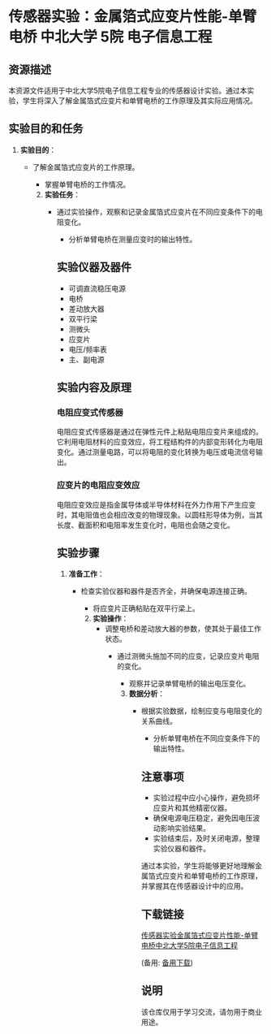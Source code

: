 # 传感器实验：金属箔式应变片性能-单臂电桥 中北大学 5院 电子信息工程

## 资源描述

本资源文件适用于中北大学5院电子信息工程专业的传感器设计实验。通过本实验，学生将深入了解金属箔式应变片和单臂电桥的工作原理及其实际应用情况。

## 实验目的和任务

1. **实验目的**：
   - 了解金属箔式应变片的工作原理。
      - 掌握单臂电桥的工作情况。

      2. **实验任务**：
         - 通过实验操作，观察和记录金属箔式应变片在不同应变条件下的电阻变化。
            - 分析单臂电桥在测量应变时的输出特性。

            ## 实验仪器及器件

            - 可调直流稳压电源
            - 电桥
            - 差动放大器
            - 双平行梁
            - 测微头
            - 应变片
            - 电压/频率表
            - 主、副电源

            ## 实验内容及原理

            ### 电阻应变式传感器

            电阻应变式传感器是通过在弹性元件上粘贴电阻应变片来组成的。它利用电阻材料的应变效应，将工程结构件的内部变形转化为电阻变化。通过测量电路，可以将电阻的变化转换为电压或电流信号输出。

            ### 应变片的电阻应变效应

            电阻应变效应是指金属导体或半导体材料在外力作用下产生应变时，其电阻值也会相应改变的物理现象。以圆柱形导体为例，当其长度、截面积和电阻率发生变化时，电阻也会随之变化。

            ## 实验步骤

            1. **准备工作**：
               - 检查实验仪器和器件是否齐全，并确保电源连接正确。
                  - 将应变片正确粘贴在双平行梁上。

                  2. **实验操作**：
                     - 调整电桥和差动放大器的参数，使其处于最佳工作状态。
                        - 通过测微头施加不同的应变，记录应变片电阻的变化。
                           - 观察并记录单臂电桥的输出电压变化。

                           3. **数据分析**：
                              - 根据实验数据，绘制应变与电阻变化的关系曲线。
                                 - 分析单臂电桥在不同应变条件下的输出特性。

                                 ## 注意事项

                                 - 实验过程中应小心操作，避免损坏应变片和其他精密仪器。
                                 - 确保电源电压稳定，避免因电压波动影响实验结果。
                                 - 实验结束后，及时关闭电源，整理实验仪器和器件。

                                 通过本实验，学生将能够更好地理解金属箔式应变片和单臂电桥的工作原理，并掌握其在传感器设计中的应用。

                                 ## 下载链接
                                 [传感器实验金属箔式应变片性能-单臂电桥中北大学5院电子信息工程](https://pan.quark.cn/s/ba219c0a84ae) 

                                 (备用: [备用下载](https://pan.baidu.com/s/1BSUrKiUaj5OmpWR5DjaYTQ?pwd=1234))

                                 ## 说明

                                 该仓库仅用于学习交流，请勿用于商业用途。
